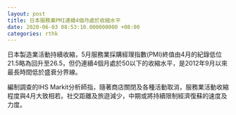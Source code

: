 ```yaml
---
layout: post
title: 日本服務業PMI連續4個月處於收縮水平
date: 2020-06-03 08:53:10.000000000 +08:00
categories: rthk
---
```


日本製造業活動持續收縮，5月服務業採購經理指數(PMI)終值由4月的紀錄低位21.5略為回升至26.5，但仍連續4個月處於50以下的收縮水平，是2012年9月以來最長時間低於盛衰分界線。

編制調查的IHS Markit分析師指，隨著商店關閉及各種活動取消，服務業活動收縮程度與4月大致相若。社交距離及旅遊減少，中期或將持續限制經濟復蘇的速度及力度。
